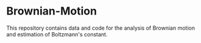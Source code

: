 Brownian-Motion
===============

This repository contains data and code for the analysis of Brownian motion and estimation of Boltzmann's constant.
